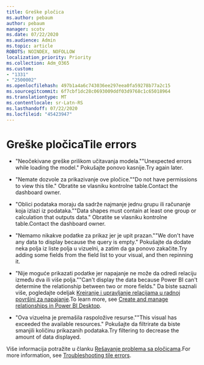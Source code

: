 ```yaml
---
title: Greške pločica
ms.author: pebaum
author: pebaum
manager: scotv
ms.date: 07/22/2020
ms.audience: Admin
ms.topic: article
ROBOTS: NOINDEX, NOFOLLOW
localization_priority: Priority
ms.collection: Adm_O365
ms.custom:
- "1331"
- "2500002"
ms.openlocfilehash: 497b1a4a6c743036ee297eea0fa59278b77a2c15
ms.sourcegitcommit: 6f7cbf1dc28c0693009ddf03d9768c1c65018964
ms.translationtype: MT
ms.contentlocale: sr-Latn-RS
ms.lasthandoff: 07/22/2020
ms.locfileid: "45423947"
---
```

# <a name="tile-errors"></a><span data-ttu-id="d0e6b-102">Greške pločica</span><span class="sxs-lookup"><span data-stu-id="d0e6b-102">Tile errors</span></span>

- <span data-ttu-id="d0e6b-103">"Neočekivane greške prilikom učitavanja modela."</span><span class="sxs-lookup"><span data-stu-id="d0e6b-103">"Unexpected errors while loading the model."</span></span> <span data-ttu-id="d0e6b-104">Pokušajte ponovo kasnije.</span><span class="sxs-lookup"><span data-stu-id="d0e6b-104">Try again later.</span></span>

- <span data-ttu-id="d0e6b-105">"Nemate dozvole za prikazivanje ove pločice."</span><span class="sxs-lookup"><span data-stu-id="d0e6b-105">"Do not have permissions to view this tile."</span></span> <span data-ttu-id="d0e6b-106">Obratite se vlasniku kontrolne table.</span><span class="sxs-lookup"><span data-stu-id="d0e6b-106">Contact the dashboard owner.</span></span>

- <span data-ttu-id="d0e6b-107">"Oblici podataka moraju da sadrže najmanje jednu grupu ili računanje koja izlazi iz podataka."</span><span class="sxs-lookup"><span data-stu-id="d0e6b-107">"Data shapes must contain at least one group or calculation that outputs data."</span></span> <span data-ttu-id="d0e6b-108">Obratite se vlasniku kontrolne table.</span><span class="sxs-lookup"><span data-stu-id="d0e6b-108">Contact the dashboard owner.</span></span>

- <span data-ttu-id="d0e6b-109">"Nemamo nikakve podatke za prikaz jer je upit prazan."</span><span class="sxs-lookup"><span data-stu-id="d0e6b-109">"We don't have any data to display because the query is empty."</span></span> <span data-ttu-id="d0e6b-110">Pokušajte da dodate neka polja iz liste polja u vizuelni, a zatim da ga ponovo zakačite.</span><span class="sxs-lookup"><span data-stu-id="d0e6b-110">Try adding some fields from the field list to your visual, and then repinning it.</span></span>

- <span data-ttu-id="d0e6b-111">"Nije moguće prikazati podatke jer napajanje ne može da odredi relaciju između dva ili više polja."</span><span class="sxs-lookup"><span data-stu-id="d0e6b-111">"Can't display the data because Power BI can't determine the relationship between two or more fields."</span></span> <span data-ttu-id="d0e6b-112">Da biste saznali više, pogledajte odeljak [Kreiranje i upravljanje relacijama u radnoj površini za napajanje](https://docs.microsoft.com/power-bi/desktop-create-and-manage-relationships).</span><span class="sxs-lookup"><span data-stu-id="d0e6b-112">To learn more, see [Create and manage relationships in Power BI Desktop](https://docs.microsoft.com/power-bi/desktop-create-and-manage-relationships).</span></span>

- <span data-ttu-id="d0e6b-113">"Ova vizuelna je premašila raspoložive resurse."</span><span class="sxs-lookup"><span data-stu-id="d0e6b-113">"This visual has exceeded the available resources."</span></span> <span data-ttu-id="d0e6b-114">Pokušajte da filtrirate da biste smanjili količinu prikazanih podataka.</span><span class="sxs-lookup"><span data-stu-id="d0e6b-114">Try filtering to decrease the amount of data displayed.</span></span>

<span data-ttu-id="d0e6b-115">Više informacija potražite u članku [Rešavanje problema sa pločicama](https://docs.microsoft.com/power-bi/refresh-troubleshooting-tile-errors).</span><span class="sxs-lookup"><span data-stu-id="d0e6b-115">For more information, see [Troubleshooting tile errors](https://docs.microsoft.com/power-bi/refresh-troubleshooting-tile-errors).</span></span>